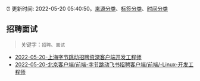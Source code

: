 :alarm_clock: 更新时间: 2022-05-20 05:40:50。[来源分类](../README.md)、[标签分类](../TAGS.md)、[时间分类](../TIMELINE.md)

## 招聘面试


> 关键字：`招聘`、`面试`



- [2022-05-20-上海字节跳动招聘资深客户端开发工程师](https://www.v2ex.com/t/854123) 
- [2022-05-20-北京客户端/前端-字节跳动飞书招聘客户端/前端/-Linux-开发工程师](https://www.v2ex.com/t/854114) 